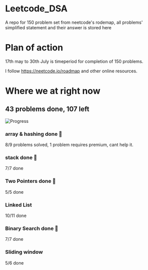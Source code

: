 # Leetcode_DSA
A repo for 150 problem set from neetcode's rodemap, all problems' simplified statement and their answer is stored here

# Plan of action
17th may to 30th July is timeperiod for completion of 150 problems.

I follow https://neetcode.io/roadmap and other online resources.

# Where we at right now 
## 43 problems done, 107 left
![Progress](https://progress-bar.dev/29/?scale=100&width=300&color=brightgreen)

### array & hashing done 🥳
8/9 problems solved, 1 problem requires premium, cant help it.  
### stack done 🥳
7/7  done  
### Two Pointers done 🥳
5/5  done  
### Linked List
10/11  done
### Binary Search done 🥳
7/7  done
### Sliding window
5/6 done
